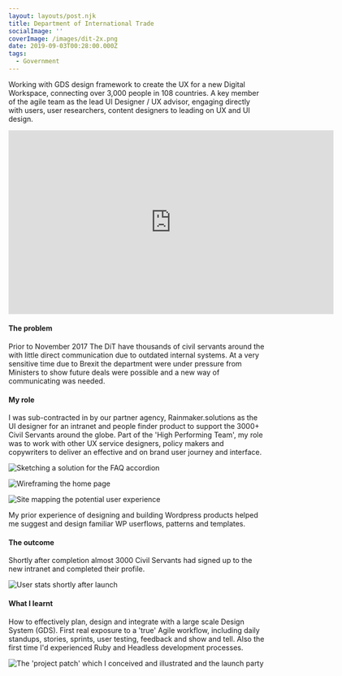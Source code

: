```yaml
---
layout: layouts/post.njk
title: Department of International Trade
socialImage: ''
coverImage: /images/dit-2x.png
date: 2019-09-03T00:28:00.000Z
tags:
  - Government
---
```

Working with GDS design framework to create the UX for a new Digital Workspace, connecting over 3,000 people in 108 countries. A key member of the agile team as the lead UI Designer / UX advisor, engaging directly with users, user researchers, content designers to leading on UX and UI design.

<iframe src="https://player.vimeo.com/video/357398578" width="640" height="362" frameborder="0" allow="autoplay; fullscreen" allowfullscreen></iframe>

#### The problem

Prior to November 2017 The DiT have thousands of civil servants around the with little direct communication due to outdated internal systems. At a very sensitive time due to Brexit the department were under pressure from Ministers to show future deals were possible and a new way of communicating was needed.

#### My role

I was sub-contracted in by our partner agency, Rainmaker.solutions as the UI designer for an intranet and people finder product to support the 3000+ Civil Servants around the globe. Part of the 'High Performing Team', my role was to work with other UX service designers, policy makers and copywriters to deliver an effective and on brand user journey and interface. 

![](/images/dit-sketch-2x.jpg "Sketching a solution for the FAQ accordion")

![](/images/dit-wireframe-2x.jpg "Wireframing the home page")

![](/images/dit-userjourney-2x.jpg "Site mapping the potential user experience")

My prior experience of designing and building Wordpress products helped me suggest and design familiar WP userflows, patterns and templates.

#### The outcome

Shortly after completion almost 3000 Civil Servants had signed up to the new intranet and completed their profile.

![](/images/dit-stats-2x.jpg "User stats shortly after launch")

#### What I learnt

How to effectively plan, design and integrate with a large scale Design System (GDS). First real exposure to a 'true' Agile workflow, including daily standups, stories, sprints, user testing, feedback and show and tell. Also the first time I'd experienced Ruby and Headless development processes.

![](/images/dit-patch-launch-2x.jpg "The 'project patch' which I conceived and illustrated and the launch party")
